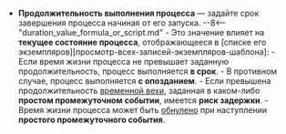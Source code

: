 - **Продолжительность выполнения процесса** — задайте срок завершения процесса начиная от его запуска.
      --8<-- "duration_value_formula_or_script.md"
      - Это значение влияет на **текущее состояние процесса**, отображающееся в [списке его экземпляров][просмотр-всех-записей-экземпляров-шаблона]:
          - Если время жизни процесса не превышает заданную продолжительность, процесс выполняется **в срок**.
          - В противном случае, процесс выполняется **с опозданием**.
          - Если превышена продолжительность [временной вехи](../intermediate/none_intermediate_event.md#milestone-duration), заданная в каком-либо **простом промежуточном событии**, имеется **риск задержки**.
          - Время жизни процесса может быть [обнулено](../intermediate/none_intermediate_event.md#instance-lifetime) при наступлении **простого промежуточного события**.